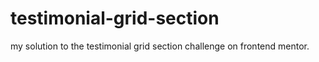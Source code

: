 # testimonial-grid-section
my solution to the testimonial grid section challenge on frontend mentor.
